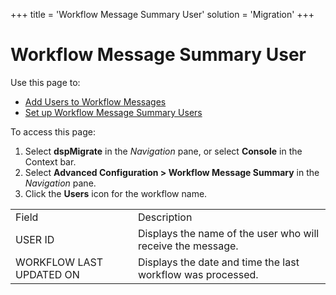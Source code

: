 +++
title = 'Workflow Message Summary User'
solution = 'Migration'
+++

# Workflow Message Summary User

<div class="use">

Use this page to:

  - [Add Users to Workflow
    Messages](../Use_Cases/Create_Custom_Workflow_Messages#Add)
  - [Set up Workflow Message Summary
    Users](../../Map/Config/Setup_User_Notifications#Set_up_Workflow_Message_Summary_Users)

</div>

To access this page:

1.  Select <span style="font-weight: bold;">dspMigrate</span> in the
    <span style="font-style: italic;">Navigation</span> pane, or select
    <span style="font-weight: bold;">Console</span> in the Context bar.
2.  Select <span style="font-weight: bold;">Advanced Configuration \>
    Workflow Message Summary</span> in the
    <span style="font-style: italic;">Navigation</span> pane.
3.  Click the <span style="font-weight: bold;">Users</span> icon for the
    workflow
name.

|                          |                                                             |
| ------------------------ | ----------------------------------------------------------- |
| Field                    | Description                                                 |
| USER ID                  | Displays the name of the user who will receive the message. |
| WORKFLOW LAST UPDATED ON | Displays the date and time the last workflow was processed. |
